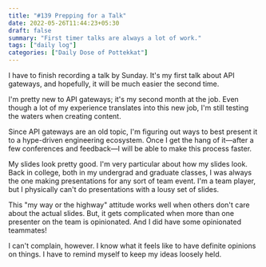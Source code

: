 ```yaml
---
title: "#139 Prepping for a Talk"
date: 2022-05-26T11:44:23+05:30
draft: false
summary: "First timer talks are always a lot of work."
tags: ["daily log"]
categories: ["Daily Dose of Pottekkat"]
---
```


I have to finish recording a talk by Sunday. It's my first talk about API gateways, and hopefully, it will be much easier the second time.

I'm pretty new to API gateways; it's my second month at the job. Even though a lot of my experience translates into this new job, I'm still testing the waters when creating content.

Since API gateways are an old topic, I'm figuring out ways to best present it to a hype-driven engineering ecosystem. Once I get the hang of it—after a few conferences and feedback—I will be able to make this process faster.

My slides look pretty good. I'm very particular about how my slides look. Back in college, both in my undergrad and graduate classes, I was always the one making presentations for any sort of team event. I'm a team player, but I physically can't do presentations with a lousy set of slides.

This "my way or the highway" attitude works well when others don't care about the actual slides. But, it gets complicated when more than one presenter on the team is opinionated. And I did have some opinionated teammates!

I can't complain, however. I know what it feels like to have definite opinions on things. I have to remind myself to keep my ideas loosely held.

